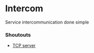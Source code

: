 # Intercom

Service intercommunication done simple


### Shoutouts

* [TCP server](https://github.com/JavaGrinko/tcp-spring-boot-starter)